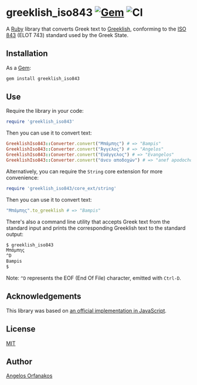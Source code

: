 # greeklish_iso843 [![Gem](https://img.shields.io/gem/v/greeklish_iso843?color=blue)](https://rubygems.org/gems/greeklish_iso843/) ![CI](https://github.com/agorf/greeklish_iso843/actions/workflows/ci.yml/badge.svg)

A [Ruby][] library that converts Greek text to [Greeklish][], conforming to the
[ISO 843][] (ELOT 743) standard used by the Greek State.

[Ruby]: https://www.ruby-lang.org/en/
[Greeklish]: https://en.wikipedia.org/wiki/Greeklish
[ISO 843]: https://www.iso.org/standard/5215.html

## Installation

As a [Gem][]:

```sh
gem install greeklish_iso843
```

[Gem]: https://rubygems.org/gems/greeklish_iso843/

## Use

Require the library in your code:

```ruby
require 'greeklish_iso843'
```

Then you can use it to convert text:

```ruby
GreeklishIso843::Converter.convert("Μπάμπης") # => "Bampis"
GreeklishIso843::Converter.convert("Άγγελος") # => "Angelos"
GreeklishIso843::Converter.convert("Ευάγγελος") # => "Evangelos"
GreeklishIso843::Converter.convert("άνευ αποδοχών") # => "anef apodochon"
```

Alternatively, you can require the `String` core extension for more convenience:

```ruby
require 'greeklish_iso843/core_ext/string'
```

Then you can use it to convert text:

```ruby
"Μπάμπης".to_greeklish # => "Bampis"
```

There's also a command line utility that accepts Greek text from the standard
input and prints the corresponding Greeklish text to the standard output:

```sh
$ greeklish_iso843
Μπάμπης
^D
Bampis
$
```

Note: `^D` represents the EOF (End Of File) character, emitted with `Ctrl-D`.

## Acknowledgements

This library was based on [an official implementation in JavaScript][js].

[js]: http://www.passport.gov.gr/passports/GrElotConverter/GrElotConverter.html

## License

[MIT](https://github.com/agorf/greeklish_iso843/blob/master/LICENSE.txt)

## Author

[Angelos Orfanakos](https://angelos.dev/)
